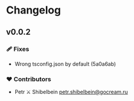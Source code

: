 # Changelog


## v0.0.2


### 🩹 Fixes

- Wrong tsconfig.json by default (5a0a6ab)

### ❤️ Contributors

- Petr ⚔ Shibelbein <petr.shibelbein@gocream.ru>

